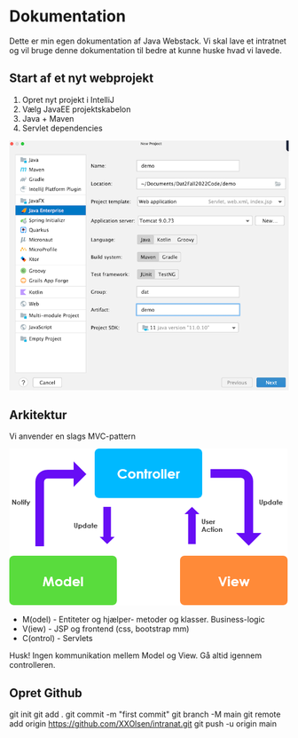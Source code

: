 # Dokumentation 
Dette er min egen dokumentation af Java Webstack. 
Vi skal lave et intratnet og vil bruge denne 
dokumentation til bedre at kunne huske 
hvad vi lavede. 

## Start af et nyt webprojekt

1. Opret nyt projekt i IntelliJ
2. Vælg JavaEE projektskabelon 
3. Java + Maven 
4. Servlet dependencies

![img.png](img.png)

## Arkitektur

Vi anvender en slags MVC-pattern

![img_1.png](img_1.png)

- M(odel) - Entiteter og hjælper- metoder og klasser. Business-logic
- V(iew) - JSP og frontend (css, bootstrap mm)
- C(ontrol) - Servlets

Husk! Ingen kommunikation mellem Model og View. Gå altid igennem controlleren.

## Opret Github
git init
git add .
git commit -m "first commit"
git branch -M main
git remote add origin https://github.com/XXOlsen/intranat.git
git push -u origin main
